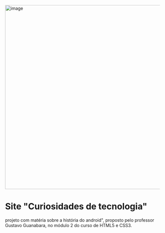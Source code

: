 <img width="1340" height="598" alt="image" src="https://github.com/user-attachments/assets/30ee5ae1-294d-4634-8463-067e61a9e693" />

# Site "Curiosidades de tecnologia"
projeto com matéria sobre a história do android", proposto pelo professor Gustavo Guanabara, no módulo 2 do curso de HTML5 e CSS3.
